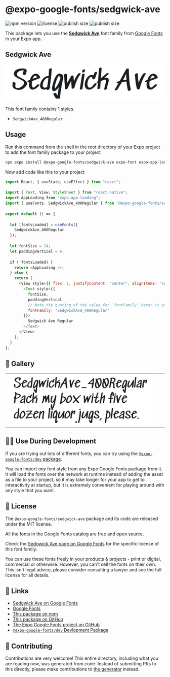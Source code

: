 # @expo-google-fonts/sedgwick-ave

![npm version](https://flat.badgen.net/npm/v/@expo-google-fonts/sedgwick-ave)
![license](https://flat.badgen.net/github/license/expo/google-fonts)
![publish size](https://flat.badgen.net/packagephobia/install/@expo-google-fonts/sedgwick-ave)
![publish size](https://flat.badgen.net/packagephobia/publish/@expo-google-fonts/sedgwick-ave)

This package lets you use the [**Sedgwick Ave**](https://fonts.google.com/specimen/Sedgwick+Ave) font family from [Google Fonts](https://fonts.google.com/) in your Expo app.

## Sedgwick Ave

![Sedgwick Ave](./font-family.png)

This font family contains [1 styles](#-gallery).

- `SedgwickAve_400Regular`

## Usage

Run this command from the shell in the root directory of your Expo project to add the font family package to your project

```sh
npx expo install @expo-google-fonts/sedgwick-ave expo-font expo-app-loading
```

Now add code like this to your project

```js
import React, { useState, useEffect } from "react";

import { Text, View, StyleSheet } from "react-native";
import AppLoading from "expo-app-loading";
import { useFonts, SedgwickAve_400Regular } from '@expo-google-fonts/sedgwick-ave';

export default () => {

  let [fontsLoaded] = useFonts({
    SedgwickAve_400Regular
  });

  let fontSize = 24;
  let paddingVertical = 6;

  if (!fontsLoaded) {
    return <AppLoading />;
  } else {
    return (
      <View style={{ flex: 1, justifyContent: "center", alignItems: "center" }}>
        <Text style={{
          fontSize,
          paddingVertical,
          // Note the quoting of the value for `fontFamily` here; it expects a string!
          fontFamily: "SedgwickAve_400Regular"
        }}>
          Sedgwick Ave Regular
        </Text>
      </View>
    );
  }
};
```

## 🔡 Gallery


||||
|-|-|-|
|![SedgwickAve_400Regular](./SedgwickAve_400Regular.ttf.png)||||


## 👩‍💻 Use During Development

If you are trying out lots of different fonts, you can try using the [`@expo-google-fonts/dev` package](https://github.com/expo/google-fonts/tree/master/font-packages/dev#readme).

You can import _any_ font style from any Expo Google Fonts package from it. It will load the fonts over the network at runtime instead of adding the asset as a file to your project, so it may take longer for your app to get to interactivity at startup, but it is extremely convenient for playing around with any style that you want.


## 📖 License

The `@expo-google-fonts/sedgwick-ave` package and its code are released under the MIT license.

All the fonts in the Google Fonts catalog are free and open source.

Check the [Sedgwick Ave page on Google Fonts](https://fonts.google.com/specimen/Sedgwick+Ave) for the specific license of this font family.

You can use these fonts freely in your products & projects - print or digital, commercial or otherwise. However, you can't sell the fonts on their own. This isn't legal advice, please consider consulting a lawyer and see the full license for all details.

## 🔗 Links

- [Sedgwick Ave on Google Fonts](https://fonts.google.com/specimen/Sedgwick+Ave)
- [Google Fonts](https://fonts.google.com/)
- [This package on npm](https://www.npmjs.com/package/@expo-google-fonts/sedgwick-ave)
- [This package on GitHub](https://github.com/expo/google-fonts/tree/master/font-packages/sedgwick-ave)
- [The Expo Google Fonts project on GitHub](https://github.com/expo/google-fonts)
- [`@expo-google-fonts/dev` Devlopment Package](https://github.com/expo/google-fonts/tree/master/font-packages/dev)

## 🤝 Contributing

Contributions are very welcome! This entire directory, including what you are reading now, was generated from code. Instead of submitting PRs to this directly, please make contributions to [the generator](https://github.com/expo/google-fonts/tree/master/packages/generator) instead.
